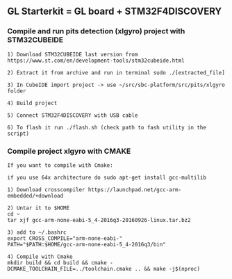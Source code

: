 ## GL Starterkit = GL board + STM32F4DISCOVERY

### Compile and run pits detection (xlgyro) project with STM32CUBEIDE 
```
1) Download STM32CUBEIDE last version from https://www.st.com/en/development-tools/stm32cubeide.html

2) Extract it from archive and run in terminal sudo ./[extracted_file]

3) In CubeIDE import project -> use ~/src/sbc-platform/src/pits/xlgyro folder

4) Build project

5) Connect STM32F4DISCOVERY with USB cable 

6) To flash it run ./flash.sh (check path to fash utility in the script)
```

### Compile project xlgyro with CMAKE

```
If you want to compile with Cmake:

if you use 64x architecture do sudo apt-get install gcc-multilib

1) Download crosscompiler https://launchpad.net/gcc-arm-embedded/+download

2) Untar it to $HOME 
cd ~
tar xjf gcc-arm-none-eabi-5_4-2016q3-20160926-linux.tar.bz2

3) add to ~/.bashrc
export CROSS_COMPILE="arm-none-eabi-"
PATH="$PATH:$HOME/gcc-arm-none-eabi-5_4-2016q3/bin"

4) Compile with Cmake
mkdir build && cd build && cmake -DCMAKE_TOOLCHAIN_FILE=../toolchain.cmake .. && make -j$(nproc)
```